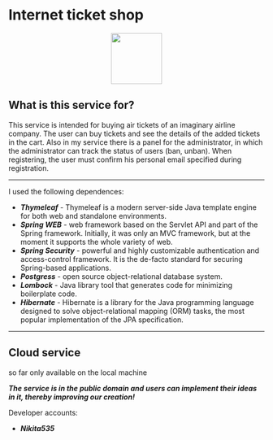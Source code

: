 Internet ticket shop
=============================
<div id="header" align="center">
  <img src="https://media.giphy.com/media/M9gbBd9nbDrOTu1Mqx/giphy.gif" width="100"/>
</div>


What is this service for?
---------------------
This service is intended for buying air tickets of an imaginary airline company. The user can buy tickets and see the details of the added tickets in the cart.
Also in my service there is a panel for the administrator, in which the administrator can track the status of users (ban, unban).
When registering, the user must confirm his personal email specified during registration.

---

I used the following dependences:
* ___Thymeleaf___ - Thymeleaf is a modern server-side Java template engine for both web and standalone environments.
* ___Spring WEB___ - web framework based on the Servlet API and part of the Spring framework. Initially, it was only an MVC framework, but at the moment it supports the whole variety of web.
* ___Spring Security___ - powerful and highly customizable authentication and access-control framework. It is the de-facto standard for securing Spring-based applications.
* ___Postgress___ - open source object-relational database system.
* ___Lombock___ - Java library tool that generates code for minimizing boilerplate code.
*  ___Hibernate___ - Hibernate is a library for the Java programming language designed to solve object-relational mapping (ORM) tasks, the most popular implementation of the JPA specification.


---------------


Cloud service
---
so far only available on the local machine



*****The service is in the public domain and users can implement their ideas in it, thereby improving our creation!*****

Developer accounts:
* ___Nikita535___

